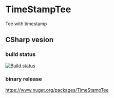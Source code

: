 # TimeStampTee

Tee with timestamp

## CSharp vesion

### build status

[![Build status](https://ci.appveyor.com/api/projects/status/vaoc67jltxj9ya8u/branch/master?svg=true)](https://ci.appveyor.com/project/MasaruTsuchiyama/timestamptee/branch/master)

### binary release

https://www.nuget.org/packages/TimeStampTee
